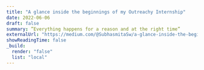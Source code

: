 ```yaml
---
title: "A glance inside the beginnings of my Outreachy Internship"
date: 2022-06-06
draft: false
summary: ”Everything happens for a reason and at the right time”
externalUrl: "https://medium.com/@SubhasmitaSw/a-glance-inside-the-beginnings-of-my-outreachy-internship-f2395aa37dba"
showReadingTime: false
_build:
  render: "false"
  list: "local"
---
```

